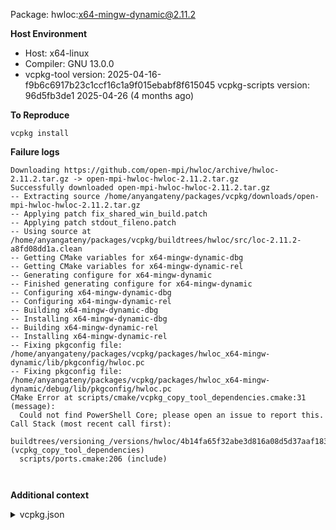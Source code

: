 Package: hwloc:x64-mingw-dynamic@2.11.2

**Host Environment**

- Host: x64-linux
- Compiler: GNU 13.0.0
-    vcpkg-tool version: 2025-04-16-f9b6c6917b23c1ccf16c1a9f015ebabf8f615045
    vcpkg-scripts version: 96d5fb3de1 2025-04-26 (4 months ago)

**To Reproduce**

`vcpkg install `

**Failure logs**

```
Downloading https://github.com/open-mpi/hwloc/archive/hwloc-2.11.2.tar.gz -> open-mpi-hwloc-hwloc-2.11.2.tar.gz
Successfully downloaded open-mpi-hwloc-hwloc-2.11.2.tar.gz
-- Extracting source /home/anyangateny/packages/vcpkg/downloads/open-mpi-hwloc-hwloc-2.11.2.tar.gz
-- Applying patch fix_shared_win_build.patch
-- Applying patch stdout_fileno.patch
-- Using source at /home/anyangateny/packages/vcpkg/buildtrees/hwloc/src/loc-2.11.2-a8fd08dd1a.clean
-- Getting CMake variables for x64-mingw-dynamic-dbg
-- Getting CMake variables for x64-mingw-dynamic-rel
-- Generating configure for x64-mingw-dynamic
-- Finished generating configure for x64-mingw-dynamic
-- Configuring x64-mingw-dynamic-dbg
-- Configuring x64-mingw-dynamic-rel
-- Building x64-mingw-dynamic-dbg
-- Installing x64-mingw-dynamic-dbg
-- Building x64-mingw-dynamic-rel
-- Installing x64-mingw-dynamic-rel
-- Fixing pkgconfig file: /home/anyangateny/packages/vcpkg/packages/hwloc_x64-mingw-dynamic/lib/pkgconfig/hwloc.pc
-- Fixing pkgconfig file: /home/anyangateny/packages/vcpkg/packages/hwloc_x64-mingw-dynamic/debug/lib/pkgconfig/hwloc.pc
CMake Error at scripts/cmake/vcpkg_copy_tool_dependencies.cmake:31 (message):
  Could not find PowerShell Core; please open an issue to report this.
Call Stack (most recent call first):
  buildtrees/versioning_/versions/hwloc/4b14fa65f32abe3d816a08d5d37aaf183372338c/portfile.cmake:42 (vcpkg_copy_tool_dependencies)
  scripts/ports.cmake:206 (include)



```

**Additional context**

<details><summary>vcpkg.json</summary>

```
{
  "name": "sep-ug-33-block-model",
  "version": "1.0.0",
  "description": "3D Block Model Compression Algorithm",
  "homepage": "https://github.com/anyangateny1/Code-Catalyst-Block-SEP",
  "documentation": "hhttps://github.com/anyangateny1/Code-Catalyst-Block-SEP/blob/main/README.md",
  "license": "MIT",
  "dependencies": [
    "tbb",
    "xsimd"
  ],
  "features": {
    "testing": {
      "description": "Build with testing framework support",
      "dependencies": []
    },
    "benchmarking": {
      "description": "Build with benchmarking support",
      "dependencies": []
    }
  },
  "builtin-baseline": "96d5fb3de135b86d7222c53f2352ca92827a156b"
}

```
</details>
